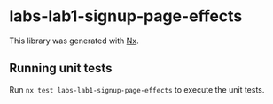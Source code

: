 # labs-lab1-signup-page-effects

This library was generated with [Nx](https://nx.dev).

## Running unit tests

Run `nx test labs-lab1-signup-page-effects` to execute the unit tests.
